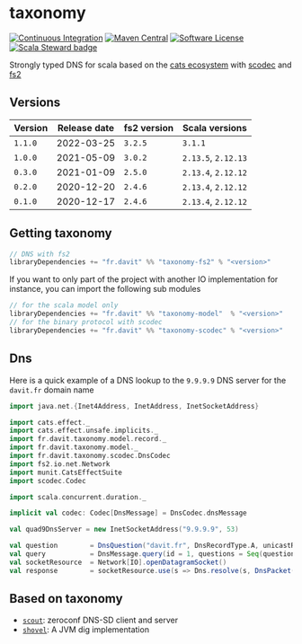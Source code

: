 # taxonomy

[![Continuous Integration](https://github.com/RustedBones/taxonomy/actions/workflows/ci.yml/badge.svg)](https://github.com/RustedBones/taxonomy/actions/workflows/ci.yml)
[![Maven Central](https://maven-badges.herokuapp.com/maven-central/fr.davit/taxonomy-model_3/badge.svg)](https://maven-badges.herokuapp.com/maven-central/fr.davit/taxonomy-model_3)
[![Software License](https://img.shields.io/badge/license-Apache%202-brightgreen.svg?style=flat)](LICENSE)
[![Scala Steward badge](https://img.shields.io/badge/Scala_Steward-helping-blue.svg?style=flat&logo=data:image/png;base64,iVBORw0KGgoAAAANSUhEUgAAAA4AAAAQCAMAAAARSr4IAAAAVFBMVEUAAACHjojlOy5NWlrKzcYRKjGFjIbp293YycuLa3pYY2LSqql4f3pCUFTgSjNodYRmcXUsPD/NTTbjRS+2jomhgnzNc223cGvZS0HaSD0XLjbaSjElhIr+AAAAAXRSTlMAQObYZgAAAHlJREFUCNdNyosOwyAIhWHAQS1Vt7a77/3fcxxdmv0xwmckutAR1nkm4ggbyEcg/wWmlGLDAA3oL50xi6fk5ffZ3E2E3QfZDCcCN2YtbEWZt+Drc6u6rlqv7Uk0LdKqqr5rk2UCRXOk0vmQKGfc94nOJyQjouF9H/wCc9gECEYfONoAAAAASUVORK5CYII=)](https://scala-steward.org)

Strongly typed DNS for scala based on the [cats ecosystem](https://github.com/typelevel/cats)
with [scodec](https://github.com/scodec/scodec) 
and [fs2](https://github.com/typelevel/fs2)

## Versions

| Version | Release date | fs2 version | Scala versions      |
|---------|--------------|-------------|---------------------|
| `1.1.0` | 2022-03-25   | `3.2.5`     | `3.1.1`             |
| `1.0.0` | 2021-05-09   | `3.0.2`     | `2.13.5`, `2.12.13` |
| `0.3.0` | 2021-01-09   | `2.5.0`     | `2.13.4`, `2.12.12` |
| `0.2.0` | 2020-12-20   | `2.4.6`     | `2.13.4`, `2.12.12` |
| `0.1.0` | 2020-12-17   | `2.4.6`     | `2.13.4`, `2.12.12` |


## Getting taxonomy

```sbt
// DNS with fs2
libraryDependencies += "fr.davit" %% "taxonomy-fs2" % "<version>"
```

If you want to only part of the project with another IO implementation for instance,
you can import the following sub modules

```sbt
// for the scala model only
libraryDependencies += "fr.davit" %% "taxonomy-model"  % "<version>"
// for the binary protocol with scodec
libraryDependencies += "fr.davit" %% "taxonomy-scodec" % "<version>"
```

## Dns

Here is a quick example of a DNS lookup to the `9.9.9.9` DNS server for the `davit.fr` domain name

```scala
import java.net.{Inet4Address, InetAddress, InetSocketAddress}

import cats.effect._
import cats.effect.unsafe.implicits._
import fr.davit.taxonomy.model.record._
import fr.davit.taxonomy.model._
import fr.davit.taxonomy.scodec.DnsCodec
import fs2.io.net.Network
import munit.CatsEffectSuite
import scodec.Codec

import scala.concurrent.duration._

implicit val codec: Codec[DnsMessage] = DnsCodec.dnsMessage

val quad9DnsServer = new InetSocketAddress("9.9.9.9", 53)

val question        = DnsQuestion("davit.fr", DnsRecordType.A, unicastResponse = false, DnsRecordClass.Internet)
val query           = DnsMessage.query(id = 1, questions = Seq(question))
val socketResource  = Network[IO].openDatagramSocket()
val response        = socketResource.use(s => Dns.resolve(s, DnsPacket(quad9DnsServer, query))).unsafeRunSync()
```

## Based on taxonomy

- [`scout`](https://github.com/RustedBones/scout): zeroconf DNS-SD client and server
- [`shovel`](https://github.com/RustedBones/shovel): A JVM dig implementation
